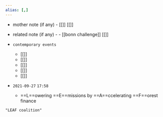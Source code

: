 ```yaml
---
alias: [,]
---
```

- mother note (if any)
		- [[]] [[]]
- related note (if any) -
		- [[bonn challenge]] [[]]
- `contemporary events`
	- [[]]
	- [[]]
	- [[]]
	- [[]]
	- [[]]

- `2021-09-27`  `17:58`
	- ==L==owering ==E==missions by ==A==ccelerating ==F==orest finance

```query
"LEAF coalition"
```